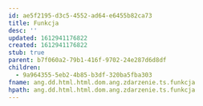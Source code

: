 ```yaml
---
id: ae5f2195-d3c5-4552-ad64-e6455b82ca73
title: Funkcja
desc: ''
updated: 1612941176822
created: 1612941176822
stub: true
parent: b7f060a2-79b1-416f-9702-24e287d6d8df
children:
  - 9a964355-5eb2-4b85-b3df-320ba5fba303
fname: ang.dd.html.html.dom.ang.zdarzenie.ts.funkcja
hpath: ang.dd.html.html.dom.ang.zdarzenie.ts.funkcja
---
```



